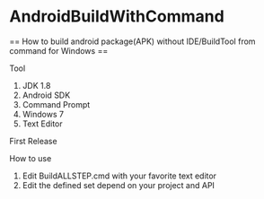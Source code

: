 # AndroidBuildWithCommand
== How to build android package(APK) without IDE/BuildTool from command for Windows ==

Tool
1. JDK 1.8
2. Android SDK
3. Command Prompt
4. Windows 7
5. Text Editor

First Release

How to use
1. Edit BuildALLSTEP.cmd with your favorite text editor
2. Edit the defined set depend on your project and API
